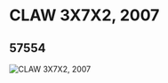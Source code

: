 # CLAW 3X7X2, 2007
## 57554
![CLAW 3X7X2, 2007](https://lc-www-live-s.legocdn.com/media/bricks/5/2/4497129.jpg)
